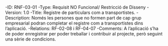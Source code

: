 -ID: RNF-03-01
-Type: Requisit NO Funcional/ Restricció de Disseny
-Version: 1.0
-Title: Registre de particulars com a transportistes.
-Description: Només les persones que no formen part de cap grup empresarial podran completar el registre com a transportistes dins l’aplicació.
-Relations: RF-02-08 i RF-04-07
-Comments: A l’aplicació s’ha de poder enregistrar per poder treballar i contribuir al projecte, però seguint una sèrie de condicions.
